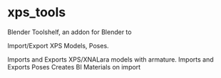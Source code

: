 xps_tools
=========
Blender Toolshelf, an addon for Blender to

Import/Export XPS Models, Poses.

Imports and Exports XPS/XNALara models with armature.
Imports and Exports Poses
Creates BI Materials on import

